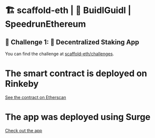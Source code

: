 # 🏗 scaffold-eth | 🏰 BuidlGuidl | SpeedrunEthereum

## 🚩 Challenge 1: 🥩 Decentralized Staking App

You can find the challenge at [scaffold-eth/challenges](https://github.com/scaffold-eth/scaffold-eth-challenges).

# The smart contract is deployed on Rinkeby

[See the contract on Etherscan](https://www.notion.so/Challenge-1-Decentralized-Staking-3d6f53d08fc44ae38a2c123b72ec0f24)

# The app was deployed using Surge

[Check out the app](https://www.notion.so/Challenge-1-Decentralized-Staking-3d6f53d08fc44ae38a2c123b72ec0f24)
